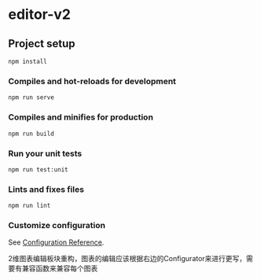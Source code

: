 # editor-v2

## Project setup
```
npm install
```

### Compiles and hot-reloads for development
```
npm run serve
```

### Compiles and minifies for production
```
npm run build
```

### Run your unit tests
```
npm run test:unit
```

### Lints and fixes files
```
npm run lint
```

### Customize configuration
See [Configuration Reference](https://cli.vuejs.org/config/).


2维图表编辑板块重构，图表的编辑应该根据右边的Configurator来进行更写，需要有兼容函数来兼容每个图表
